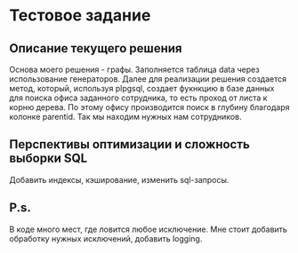 # Тестовое задание
## Описание текущего решения
Основа моего решения - графы.
Заполняется таблица data
через использование генераторов. Далее для реализации решения создается метод, который, используя 
plpgsql, создает фукнкцию в базе данных для поиска офиса заданного сотрудника, то есть проход
от листа к корню дерева. По этому офису
производится поиск в глубину благодаря колонке parentid. Так мы находим нужных нам сотрудников.
## Перспективы оптимизации и сложность выборки SQL
Добавить индексы, кэширование, изменить sql-запросы.
## P.s.
В коде много мест, где ловится любое исключение.
Мне стоит добавить обработку нужных исключений, добавить logging.
